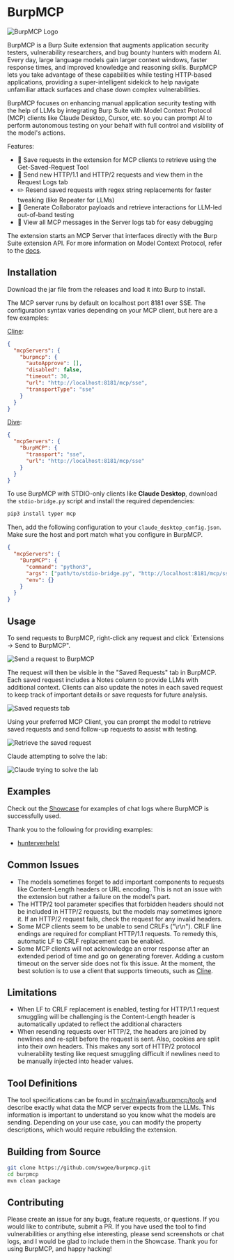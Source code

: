 # BurpMCP

![BurpMCP Logo](assets/cover_image.png)

BurpMCP is a Burp Suite extension that augments application security testers, vulnerability researchers, and bug bounty hunters with modern AI. Every day, large language models gain larger context windows, faster response times, and improved knowledge and reasoning skills. BurpMCP lets you take advantage of these capabilities while testing HTTP-based applications, providing a super-intelligent sidekick to help navigate unfamiliar attack surfaces and chase down complex vulnerabilities.

BurpMCP focuses on enhancing manual application security testing with the help of LLMs by integrating Burp Suite with Model Context Protocol (MCP) clients like Claude Desktop, Cursor, etc. so you can prompt AI to perform autonomous testing on your behalf with full control and visibility of the model's actions.

Features:

- :notebook: Save requests in the extension for MCP clients to retrieve using the Get-Saved-Request Tool 
- :hammer: Send new HTTP/1.1 and HTTP/2 requests and view them in the Request Logs tab
- :pencil2: Resend saved requests with regex string replacements for faster tweaking (like Repeater for LLMs)
- :satellite: Generate Collaborator payloads and retrieve interactions for LLM-led out-of-band testing
- :microscope: View all MCP messages in the Server logs tab for easy debugging

The extension starts an MCP Server that interfaces directly with the Burp Suite extension API. For more information on Model Context Protocol, refer to the [docs](https://modelcontextprotocol.io/introduction).

## Installation

Download the jar file from the releases and load it into Burp to install.

The MCP server runs by default on localhost port 8181 over SSE. The configuration syntax varies depending on your MCP client, but here are a few examples:

[Cline](https://cline.bot/):
```json
{
  "mcpServers": {
    "burpmcp": {
      "autoApprove": [],
      "disabled": false,
      "timeout": 30,
      "url": "http://localhost:8181/mcp/sse",
      "transportType": "sse"
    }
  }
}
```

[Dive](https://github.com/OpenAgentPlatform/Dive):
```json
{
  "mcpServers": {
    "BurpMCP": {
      "transport": "sse",
      "url": "http://localhost:8181/mcp/sse"
    }
  }
}
```

To use BurpMCP with STDIO-only clients like **Claude Desktop**, download the `stdio-bridge.py` script and install the required dependencies:

```sh
pip3 install typer mcp
```

Then, add the following configuration to your `claude_desktop_config.json`. Make sure the host and port match what you configure in BurpMCP.

```json
{
  "mcpServers": {
    "BurpMCP": {
      "command": "python3",
      "args": ["path/to/stdio-bridge.py", "http://localhost:8181/mcp/sse"],
      "env": {}
    }
  }
}
```

## Usage

To send requests to BurpMCP, right-click any request and click `Extensions -> Send to BurpMCP".

![Send a request to BurpMCP](assets/send_to_burpmcp.png)

The request will then be visible in the "Saved Requests" tab in BurpMCP. Each saved request includes a Notes column to provide LLMs with additional context. Clients can also update the notes in each saved request to keep track of important details or save requests for future analysis.

![Saved requests tab](assets/saved_requests.png)

Using your preferred MCP Client, you can prompt the model to retrieve saved requests and send follow-up requests to assist with testing.

![Retrieve the saved request](assets/retrieve_saved_request.png)

Claude attempting to solve the lab:

![Claude trying to solve the lab](assets/autonomous_testing.png)

## Examples

Check out the [Showcase](Showcase) for examples of chat logs where BurpMCP is successfully used.

Thank you to the following for providing examples:

- [hunterverhelst](https://github.com/hunterverhelst)

## Common Issues

- The models sometimes forget to add important components to requests like Content-Length headers or URL encoding. This is not an issue with the extension but rather a failure on the model's part.
- The HTTP/2 tool parameter specifies that forbidden headers should not be included in HTTP/2 requests, but the models may sometimes ignore it. If an HTTP/2 request fails, check the request for any invalid headers.
- Some MCP clients seem to be unable to send CRLFs ("\r\n"). CRLF line endings are required for compliant HTTP/1.1 requests. To remedy this, automatic LF to CRLF replacement can be enabled.
- Some MCP clients will not acknowledge an error response after an extended period of time and go on generating forever. Adding a custom timeout on the server side does not fix this issue. At the moment, the best solution is to use a client that supports timeouts, such as [Cline](https://cline.bot/).

## Limitations

- When LF to CRLF replacement is enabled, testing for HTTP/1.1 request smuggling will be challenging is the Content-Length header is automatically updated to reflect the additional characters
- When resending requests over HTTP/2, the headers are joined by newlines and re-split before the request is sent. Also, cookies are split into their own headers. This makes any sort of HTTP/2 protocol vulnerability testing like request smuggling difficult if newlines need to be manually injected into header values. 

## Tool Definitions

The tool specifications can be found in [src/main/java/burpmcp/tools](src/main/java/burpmcp/tools) and describe exactly what data the MCP server expects from the LLMs. This information is important to understand so you know what the models are sending. Depending on your use case, you can modify the property descriptions, which would require rebuilding the extension.

## Building from Source

```bash
git clone https://github.com/swgee/burpmcp.git
cd burpmcp
mvn clean package
```

## Contributing

Please create an issue for any bugs, feature requests, or questions. If you would like to contribute, submit a PR. If you have used the tool to find vulnerabilities or anything else interesting, please send screenshots or chat logs, and I would be glad to include them in the Showcase. Thank you for using BurpMCP, and happy hacking!
